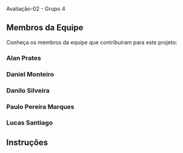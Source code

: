  Avaliação-02 - Grupo 4

## Membros da Equipe
Conheça os membros da equipe que contribuíram para este projeto:

### Alan Prates

### Daniel Monteiro

### Danilo Silveira

### Paulo Pereira Marques

### Lucas Santiago

## Instruções